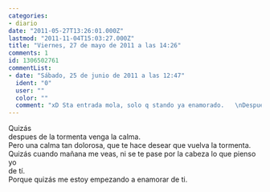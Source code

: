 ```yaml
---
categories:
- diario
date: "2011-05-27T13:26:01.000Z"
lastmod: "2011-11-04T15:03:27.000Z"
title: "Viernes, 27 de mayo de 2011 a las 14:26"
comments: 1
id: 1306502761
commentList:
- date: "Sábado, 25 de junio de 2011 a las 12:47"
  ident: "0"
  user: ""
  color: ""
  comment: "xD Sta entrada mola, solo q stando ya enamorado.   \nDespues de la tormenta deseas la calma... para echar de menos la tormenta xD"
---
```


Quizás  
despues de la tormenta venga la calma.  
Pero una calma tan dolorosa, que te hace desear que vuelva la tormenta.  
Quizás cuando mañana me veas, ni se te pase por la cabeza lo que pienso yo  
de tí.  
Porque quizás me estoy empezando a enamorar de ti.